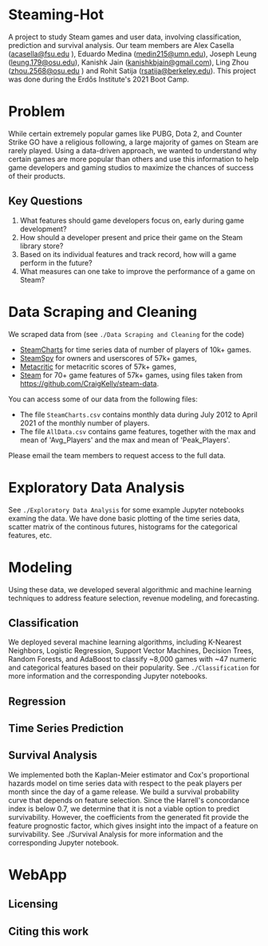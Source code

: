 # Steaming-Hot
A project to study Steam games and user data, involving classification, prediction and survival analysis. Our team members are Alex Casella (acasella@fsu.edu
), Eduardo Medina (medin215@umn.edu), Joseph Leung (leung.179@osu.edu), Kanishk Jain (kanishkbjain@gmail.com), Ling Zhou (zhou.2568@osu.edu
) and Rohit Satija (rsatija@berkeley.edu). This project was done during the Erdős Institute's 2021 Boot Camp.

# Problem
While certain extremely popular games like PUBG, Dota 2, and Counter Strike GO have a religious following, a large majority of games on Steam are rarely played. Using a data-driven approach, we wanted to understand why certain games are more popular than others and use this information to help game developers and gaming studios to maximize the chances of success of their products.

## Key Questions
1. What features should game developers focus on, early during game development?
2. How should a developer present and price their game on the Steam library store?
3. Based on its individual features and track record, how will a game perform in the future?
4. What measures can one take to improve the performance of a game on Steam?

# Data Scraping and Cleaning

We scraped data from (see ``./Data Scraping and Cleaning`` for the code)
- [SteamCharts](https://steamcharts.com/) for time series data of number of players of 10k+ games.
- [SteamSpy](https://steamspy.com/) for owners and userscores of 57k+ games, 
- [Metacritic](https://www.metacritic.com/) for metacritic scores of 57k+ games,
- [Steam](https://store.steampowered.com/) for 70+ game features of 57k+ games, using files taken from https://github.com/CraigKelly/steam-data.

You can access some of our data from the following files:
- The file `SteamCharts.csv` contains monthly data during July 2012 to April 2021 of the monthly number of players.
- The file `AllData.csv` contains game features, together with the max and mean of 'Avg_Players' and the max and mean of 'Peak_Players'.

Please email the team members to request access to the full data. 

# Exploratory Data Analysis

See ``./Exploratory Data Analysis`` for some example Jupyter notebooks examing the data. We have done basic plotting of the time series data, scatter matrix of the continous futures, histograms for the categorical features, etc.

# Modeling
Using these data, we developed several algorithmic and machine learning techniques to address feature selection, revenue modeling, and forecasting.  

## Classification
We deployed several machine learning algorithms, including K-Nearest Neighbors, Logistic Regression, Support Vector Machines, Decision Trees, Random Forests, and AdaBoost to classify ~8,000 games with ~47 numeric and categorical features based on their popularity. See ``./Classification`` for more information and the corresponding Jupyter notebooks.

## Regression

## Time Series Prediction

## Survival Analysis
We implemented both the  Kaplan-Meier estimator and Cox's proportional hazards model on time series data with respect to the peak players per month since the day of a game release. We build a survival probability curve that depends on feature selection. Since the Harrell's concordance index is below 0.7, we determine that it is not a viable option to predict survivability. However, the coefficients from the generated fit provide the feature prognostic factor, which gives insight into the impact of a feature on survivability. See ./Survival Analysis for more information and the corresponding Jupyter notebook.
# WebApp

## Licensing

## Citing this work
